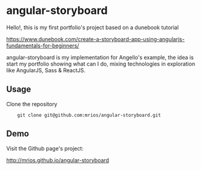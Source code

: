 # angular-storyboard

Hello!, this is my first portfolio's project based on a dunebook tutorial

  https://www.dunebook.com/create-a-storyboard-app-using-angularjs-fundamentals-for-beginners/

angular-storyboard is my implementation for Angello's example, the idea is start my portfolio showing what can I do, mixing technologies in exploration like AngularJS, Sass & ReactJS. 

## Usage

Clone the repository
```shell
    git clone git@github.com:mrios/angular-storyboard.git
```


## Demo

Visit the Github page's project:

  http://mrios.github.io/angular-storyboard
